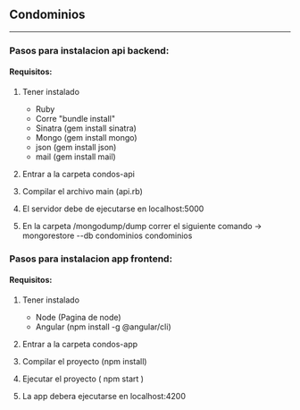 
## Condominios

----

### Pasos para instalacion api backend:

#### Requisitos:
1. Tener instalado 
    - Ruby 
    - Corre "bundle install"
    - Sinatra (gem install sinatra)
    - Mongo (gem install mongo)
    - json (gem install json)
    - mail (gem install mail)

2. Entrar a la carpeta condos-api
3. Compilar el archivo main (api.rb)
4. El servidor debe de ejecutarse en localhost:5000
5. En la carpeta /mongodump/dump correr el siguiente comando -> mongorestore --db condominios condominios

### Pasos para instalacion app frontend:

#### Requisitos:
1. Tener instalado 
    - Node (Pagina de node)
    - Angular (npm install -g @angular/cli)

2. Entrar a la carpeta condos-app
3. Compilar el proyecto (npm install)
4. Ejecutar el proyecto ( npm start )
4. La app debera ejecutarse en  localhost:4200
